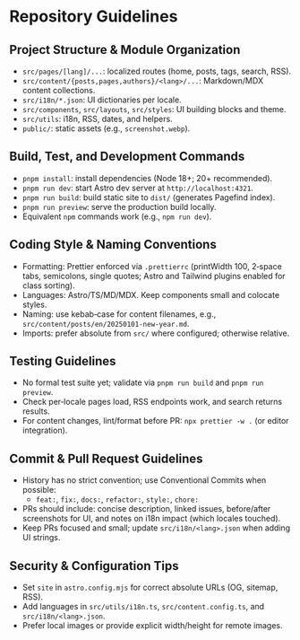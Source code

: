 # Repository Guidelines

## Project Structure & Module Organization
- `src/pages/[lang]/...`: localized routes (home, posts, tags, search, RSS).
- `src/content/{posts,pages,authors}/<lang>/...`: Markdown/MDX content collections.
- `src/i18n/*.json`: UI dictionaries per locale.
- `src/components`, `src/layouts`, `src/styles`: UI building blocks and theme.
- `src/utils`: i18n, RSS, dates, and helpers.
- `public/`: static assets (e.g., `screenshot.webp`).

## Build, Test, and Development Commands
- `pnpm install`: install dependencies (Node 18+; 20+ recommended).
- `pnpm run dev`: start Astro dev server at `http://localhost:4321`.
- `pnpm run build`: build static site to `dist/` (generates Pagefind index).
- `pnpm run preview`: serve the production build locally.
- Equivalent `npm` commands work (e.g., `npm run dev`).

## Coding Style & Naming Conventions
- Formatting: Prettier enforced via `.prettierrc` (printWidth 100, 2‑space tabs, semicolons, single quotes; Astro and Tailwind plugins enabled for class sorting).
- Languages: Astro/TS/MD/MDX. Keep components small and colocate styles.
- Naming: use kebab‑case for content filenames, e.g., `src/content/posts/en/20250101-new-year.md`.
- Imports: prefer absolute from `src/` where configured; otherwise relative.

## Testing Guidelines
- No formal test suite yet; validate via `pnpm run build` and `pnpm run preview`.
- Check per‑locale pages load, RSS endpoints work, and search returns results.
- For content changes, lint/format before PR: `npx prettier -w .` (or editor integration).

## Commit & Pull Request Guidelines
- History has no strict convention; use Conventional Commits when possible:
  - `feat:`, `fix:`, `docs:`, `refactor:`, `style:`, `chore:`
- PRs should include: concise description, linked issues, before/after screenshots for UI, and notes on i18n impact (which locales touched).
- Keep PRs focused and small; update `src/i18n/<lang>.json` when adding UI strings.

## Security & Configuration Tips
- Set `site` in `astro.config.mjs` for correct absolute URLs (OG, sitemap, RSS).
- Add languages in `src/utils/i18n.ts`, `src/content.config.ts`, and `src/i18n/<lang>.json`.
- Prefer local images or provide explicit width/height for remote images.

